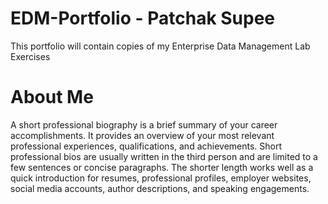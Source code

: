 # EDM-Portfolio - Patchak Supee
This portfolio will contain copies of my Enterprise Data Management Lab Exercises
# About Me
A short professional biography is a brief summary of your career accomplishments. It provides an overview of your most relevant professional experiences, qualifications, and achievements.
Short professional bios are usually written in the third person and are limited to a few sentences or concise paragraphs. The shorter length works well as a quick introduction for resumes, professional profiles, employer websites, social media accounts, author descriptions, and speaking engagements.
